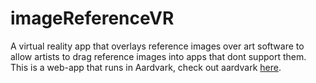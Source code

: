 # imageReferenceVR
A virtual reality app that overlays reference images over art software to allow artists to drag reference images into apps that dont support them.
This is a web-app that runs in Aardvark, check out aardvark [here](https://github.com/aardvarkxr/aardvark).
